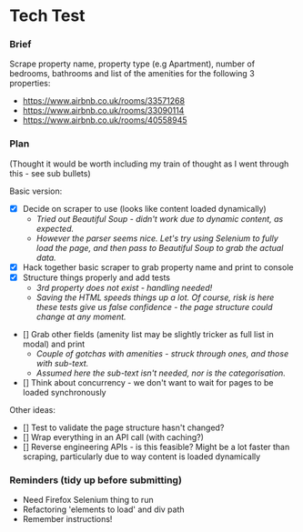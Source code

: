 # Tech Test

### Brief

Scrape property name, property type (e.g Apartment), number of bedrooms, bathrooms and list of the amenities for the following 3 properties:
- https://www.airbnb.co.uk/rooms/33571268
- https://www.airbnb.co.uk/rooms/33090114
- https://www.airbnb.co.uk/rooms/40558945

### Plan

(Thought it would be worth including my train of thought as I went through this - see sub bullets)

Basic version:

- [x] Decide on scraper to use (looks like content loaded dynamically)
  - *Tried out Beautiful Soup - didn't work due to dynamic content, as expected.*
  - *However the parser seems nice. Let's try using Selenium to fully load the page, and then pass to Beautiful Soup to grab the actual data.*
- [x] Hack together basic scraper to grab property name and print to console
- [x] Structure things properly and add tests
  - *3rd property does not exist - handling needed!*
  - *Saving the HTML speeds things up a lot. Of course, risk is here these tests give us false confidence - the page structure could change at any moment.*
- [] Grab other fields (amenity list may be slightly tricker as full list in modal) and print
  - *Couple of gotchas with amenities - struck through ones, and those with sub-text.*
  - *Assumed here the sub-text isn't needed, nor is the categorisation.*
- [] Think about concurrency - we don't want to wait for pages to be loaded synchronously

Other ideas:

- [] Test to validate the page structure hasn't changed?
- [] Wrap everything in an API call (with caching?)
- [] Reverse engineering APIs - is this feasible? Might be a lot faster than scraping, particularly due to way content is loaded dynamically

### Reminders (tidy up before submitting)

- Need Firefox Selenium thing to run
- Refactoring 'elements to load' and div path
- Remember instructions!